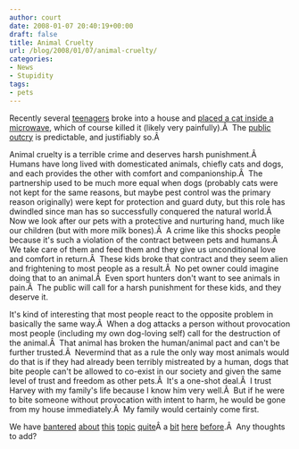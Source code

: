 ```yaml
---
author: court
date: 2008-01-07 20:40:19+00:00
draft: false
title: Animal Cruelty
url: /blog/2008/01/07/animal-cruelty/
categories:
- News
- Stupidity
tags:
- pets
---
```


Recently several [teenagers](http://cnews.canoe.ca/CNEWS/Crime/2008/01/07/4756323-sun.html) broke into a house and [placed a cat inside a microwave](http://cnews.canoe.ca/CNEWS/Crime/2008/01/05/4754233-sun.html), which of course killed it (likely very painfully).Â  The [public outcry](http://www.canada.com/edmontonjournal/news/story.html?id=ef4d352e-c402-4292-9120-46958dca13a5&k=67353&p=1) is predictable, and justifiably so.Â 

Animal cruelty is a terrible crime and deserves harsh punishment.Â  Humans have long lived with domesticated animals, chiefly cats and dogs, and each provides the other with comfort and companionship.Â  The partnership used to be much more equal when dogs (probably cats were not kept for the same reasons, but maybe pest control was the primary reason originally) were kept for protection and guard duty, but this role has dwindled since man has so successfully conquered the natural world.Â  Now we look after our pets with a protective and nurturing hand, much like our children (but with more milk bones).Â  A crime like this shocks people because it's such a violation of the contract between pets and humans.Â  We take care of them and feed them and they give us unconditional love and comfort in return.Â  These kids broke that contract and they seem alien and frightening to most people as a result.Â  No pet owner could imagine doing that to an animal.Â  Even sport hunters don't want to see animals in pain.Â  The public will call for a harsh punishment for these kids, and they deserve it.

It's kind of interesting that most people react to the opposite problem in basically the same way.Â  When a dog attacks a person without provocation most people (including my own dog-loving self) call for the destruction of the animal.Â  That animal has broken the human/animal pact and can't be further trusted.Â  Nevermind that as a rule the only way most animals would do that is if they had already been terribly mistreated by a human, dogs that bite people can't be allowed to co-exist in our society and given the same level of trust and freedom as other pets.Â  It's a one-shot deal.Â  I trust Harvey with my family's life because I know him very well.Â  But if he were to bite someone without provocation with intent to harm, he would be gone from my house immediately.Â  My family would certainly come first.

We have [bantered](http://www.vallentyne.com/blog/2005/09/05/well-heres-a-story-about-a-real-moron/) [about](http://www.vallentyne.com/blog/2003/06/05/yeah-where-is-everybody-i/) [this](http://www.vallentyne.com/blog/2003/06/05/well-i-am-a-dog/) [topic](http://www.vallentyne.com/blog/2003/06/05/for-sure-my-point-in/) [quite](http://www.vallentyne.com/blog/2003/06/06/i-whole-heartedly-agree-with-court/)Â a [bit](http://www.vallentyne.com/blog/2007/05/02/tiny-terrier/) [here](http://www.vallentyne.com/blog/2007/05/08/honours-for-george-the-terrier/) [before](http://www.vallentyne.com/blog/2007/08/17/dog-day-morning/).Â  Any thoughts to add?
